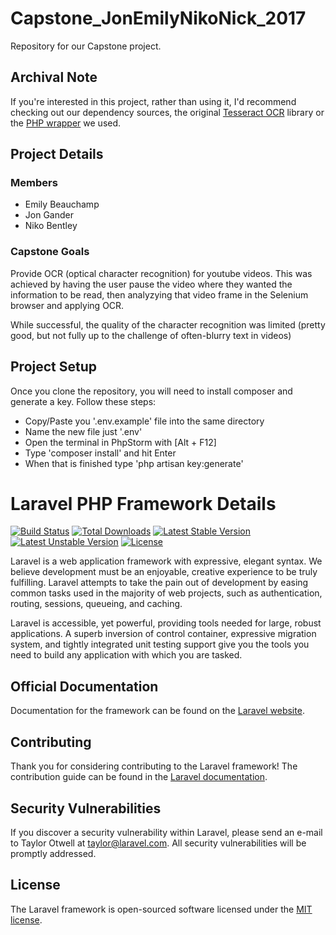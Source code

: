 # Capstone_JonEmilyNikoNick_2017
Repository for our Capstone project.

## Archival Note
If you're interested in this project, rather than using it, I'd recommend checking out our dependency sources,
the original [Tesseract OCR](https://github.com/tesseract-ocr/tesseract) library
or the [PHP wrapper](https://github.com/thiagoalessio/tesseract-ocr-for-php) we used.

## Project Details

### Members
- Emily Beauchamp
- Jon Gander
- Niko Bentley

### Capstone Goals
Provide OCR (optical character recognition) for youtube videos.
This was achieved by having the user pause the video where they wanted the information to be read,
then analyzying that video frame in the Selenium browser and applying OCR.

While successful, the quality of the character recognition was limited
(pretty good, but not fully up to the challenge of often-blurry text in videos)

## Project Setup
Once you clone the repository, you will need to install composer and
generate a key. Follow these steps:

- Copy/Paste you '.env.example' file into the same directory
- Name the new file just '.env'
- Open the terminal in PhpStorm with [Alt + F12]
- Type 'composer install' and hit Enter
- When that is finished type 'php artisan key:generate'

# Laravel PHP Framework Details

[![Build Status](https://travis-ci.org/laravel/framework.svg)](https://travis-ci.org/laravel/framework)
[![Total Downloads](https://poser.pugx.org/laravel/framework/d/total.svg)](https://packagist.org/packages/laravel/framework)
[![Latest Stable Version](https://poser.pugx.org/laravel/framework/v/stable.svg)](https://packagist.org/packages/laravel/framework)
[![Latest Unstable Version](https://poser.pugx.org/laravel/framework/v/unstable.svg)](https://packagist.org/packages/laravel/framework)
[![License](https://poser.pugx.org/laravel/framework/license.svg)](https://packagist.org/packages/laravel/framework)

Laravel is a web application framework with expressive, elegant syntax. We believe development must be an enjoyable, creative experience to be truly fulfilling. Laravel attempts to take the pain out of development by easing common tasks used in the majority of web projects, such as authentication, routing, sessions, queueing, and caching.

Laravel is accessible, yet powerful, providing tools needed for large, robust applications. A superb inversion of control container, expressive migration system, and tightly integrated unit testing support give you the tools you need to build any application with which you are tasked.

## Official Documentation

Documentation for the framework can be found on the [Laravel website](http://laravel.com/docs).

## Contributing

Thank you for considering contributing to the Laravel framework! The contribution guide can be found in the [Laravel documentation](http://laravel.com/docs/contributions).

## Security Vulnerabilities

If you discover a security vulnerability within Laravel, please send an e-mail to Taylor Otwell at taylor@laravel.com. All security vulnerabilities will be promptly addressed.

## License

The Laravel framework is open-sourced software licensed under the [MIT license](http://opensource.org/licenses/MIT).